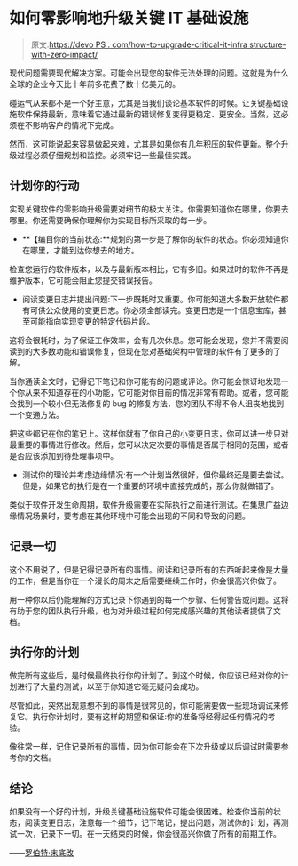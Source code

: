 # 如何零影响地升级关键 IT 基础设施

> 原文:[https://devo PS . com/how-to-upgrade-critical-it-infra structure-with-zero-impact/](https://devops.com/how-to-upgrade-critical-it-infrastructure-with-zero-impact/)

现代问题需要现代解决方案。可能会出现您的软件无法处理的问题。这就是为什么全球的企业今天比十年前多花费了数十亿美元的[](https://www.statista.com/statistics/203428/total-enterprise-software-revenue-forecast/)。

碰运气从来都不是一个好主意，尤其是当我们谈论基本软件的时候。让关键基础设施软件保持最新，意味着它通过最新的错误修复变得更稳定、更安全。当然，这必须在不影响客户的情况下完成。

然而，这可能说起来容易做起来难，尤其是如果你有几年积压的软件更新。整个升级过程必须仔细规划和监控。必须牢记一些最佳实践。

## **计划你的行动**

实现关键软件的零影响升级需要对细节的极大关注。你需要知道你在哪里，你要去哪里。你还需要确保你理解你为实现目标所采取的每一步。

*   **【编目你的当前状态:**规划的第一步是了解你的软件的状态。你必须知道你在哪里，才能到达你想去的地方。

检查您运行的软件版本，以及与最新版本相比，它有多旧。如果过时的软件不再是维护版本，它可能会阻止您提交错误报告。

*   阅读变更日志并提出问题:下一步既耗时又重要。你可能知道大多数开放软件都有可供公众使用的变更日志。你必须全部读完。变更日志是一个信息宝库，甚至可能指向实现变更的特定代码片段。

这将会很耗时，为了保证工作效率，会有几次休息。您可能会发现，您并不需要阅读到的大多数功能和错误修复，但现在您对基础架构中管理的软件有了更多的了解。

当你通读全文时，记得记下笔记和你可能有的问题或评论。你可能会惊讶地发现一个你从来不知道存在的小功能，它可能对你目前的情况非常有帮助。或者，您可能会找到一个较小但无法修复的 bug 的修复方法，您的团队不得不令人沮丧地找到一个变通方法。

把这些都记在你的笔记上。这样你就有了你自己的小变更日志，你可以进一步只对最重要的事情进行修改。然后，您可以决定次要的事情是否属于相同的范围，或者是否应该添加到待处理事项中。

*   测试你的理论并考虑边缘情况:有一个计划当然很好，但你最终还是要去尝试。但是，如果它的执行是在一个重要的环境中直接完成的，那么你就做错了。

类似于软件开发生命周期，软件升级需要在实际执行之前进行测试。在集思广益边缘情况场景时，要考虑在其他环境中可能会出现的不同和导致的问题。

## **记录一切**

这个不用说了，但是记得记录所有的事情。阅读和记录所有的东西听起来像是大量的工作，但是当你在一个漫长的周末之后需要继续工作时，你会很高兴你做了。

用一种你以后仍能理解的方式记录下你遇到的每一个步骤、任何警告或问题。这将有助于您的团队执行升级，也为对升级过程如何完成感兴趣的其他读者提供了文档。

## **执行你的计划**

做完所有这些后，是时候最终执行你的计划了。到这个时候，你应该已经对你的计划进行了大量的测试，以至于你知道它毫无疑问会成功。

尽管如此，突然出现意想不到的事情是很常见的，你可能需要做一些现场调试来修复它。执行你计划时，要有这样的期望和保证:你的准备将经得起任何情况的考验。

像往常一样，记住记录所有的事情，因为你可能会在下次升级或以后调试时需要参考你的文档。

## **结论**

如果没有一个好的计划，升级关键基础设施软件可能会很困难。检查你当前的状态，阅读变更日志，注意每一个细节，记下笔记，提出问题，测试你的计划，再测试一次，记录下一切。在一天结束的时候，你会很高兴你做了所有的前期工作。

——[罗伯特·末底改](https://devops.com/author/rob-mardisalu/)